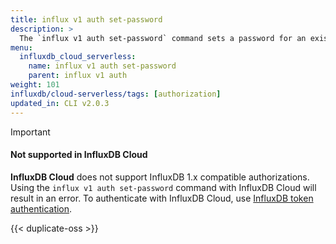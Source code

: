 ```yaml
---
title: influx v1 auth set-password
description: >
  The `influx v1 auth set-password` command sets a password for an existing authorization in the InfluxDB 1.x compatibility API.
menu:
  influxdb_cloud_serverless:
    name: influx v1 auth set-password
    parent: influx v1 auth
weight: 101
influxdb/cloud-serverless/tags: [authorization]
updated_in: CLI v2.0.3
---
```


> [!Important]
>
> #### Not supported in InfluxDB Cloud
> **InfluxDB Cloud** does not support InfluxDB 1.x compatible authorizations.
> Using the `influx v1 auth set-password` command with InfluxDB Cloud will result in an error.
> To authenticate with InfluxDB Cloud, use [InfluxDB token authentication](/influxdb/cloud-serverless/admin/tokens/).

{{< duplicate-oss >}}
